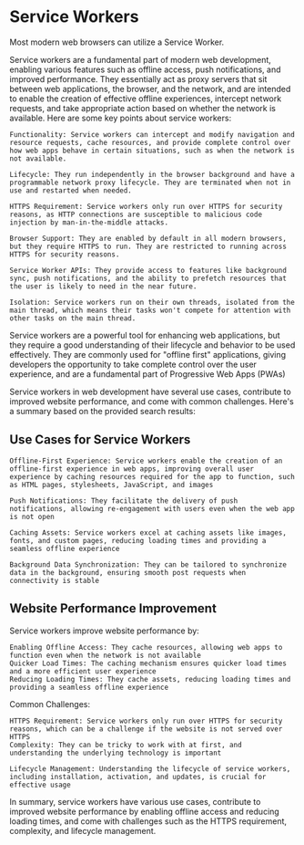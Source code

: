 # Service Workers

Most modern web browsers can utilize a Service Worker.

Service workers are a fundamental part of modern web development, enabling various features such as offline access, push notifications, and improved performance. They essentially act as proxy servers that sit between web applications, the browser, and the network, and are intended to enable the creation of effective offline experiences, intercept network requests, and take appropriate action based on whether the network is available. Here are some key points about service workers:

    Functionality: Service workers can intercept and modify navigation and resource requests, cache resources, and provide complete control over how web apps behave in certain situations, such as when the network is not available.

    Lifecycle: They run independently in the browser background and have a programmable network proxy lifecycle. They are terminated when not in use and restarted when needed.

    HTTPS Requirement: Service workers only run over HTTPS for security reasons, as HTTP connections are susceptible to malicious code injection by man-in-the-middle attacks.

    Browser Support: They are enabled by default in all modern browsers, but they require HTTPS to run. They are restricted to running across HTTPS for security reasons.

    Service Worker APIs: They provide access to features like background sync, push notifications, and the ability to prefetch resources that the user is likely to need in the near future.

    Isolation: Service workers run on their own threads, isolated from the main thread, which means their tasks won't compete for attention with other tasks on the main thread.

Service workers are a powerful tool for enhancing web applications, but they require a good understanding of their lifecycle and behavior to be used effectively. They are commonly used for "offline first" applications, giving developers the opportunity to take complete control over the user experience, and are a fundamental part of Progressive Web Apps (PWAs)

Service workers in web development have several use cases, contribute to improved website performance, and come with common challenges. Here's a summary based on the provided search results:

## Use Cases for Service Workers

    Offline-First Experience: Service workers enable the creation of an offline-first experience in web apps, improving overall user experience by caching resources required for the app to function, such as HTML pages, stylesheets, JavaScript, and images

    Push Notifications: They facilitate the delivery of push notifications, allowing re-engagement with users even when the web app is not open

    Caching Assets: Service workers excel at caching assets like images, fonts, and custom pages, reducing loading times and providing a seamless offline experience

    Background Data Synchronization: They can be tailored to synchronize data in the background, ensuring smooth post requests when connectivity is stable

## Website Performance Improvement

Service workers improve website performance by:

    Enabling Offline Access: They cache resources, allowing web apps to function even when the network is not available
    Quicker Load Times: The caching mechanism ensures quicker load times and a more efficient user experience
    Reducing Loading Times: They cache assets, reducing loading times and providing a seamless offline experience

Common Challenges:

    HTTPS Requirement: Service workers only run over HTTPS for security reasons, which can be a challenge if the website is not served over HTTPS
    Complexity: They can be tricky to work with at first, and understanding the underlying technology is important

    Lifecycle Management: Understanding the lifecycle of service workers, including installation, activation, and updates, is crucial for effective usage

In summary, service workers have various use cases, contribute to improved website performance by enabling offline access and reducing loading times, and come with challenges such as the HTTPS requirement, complexity, and lifecycle management.